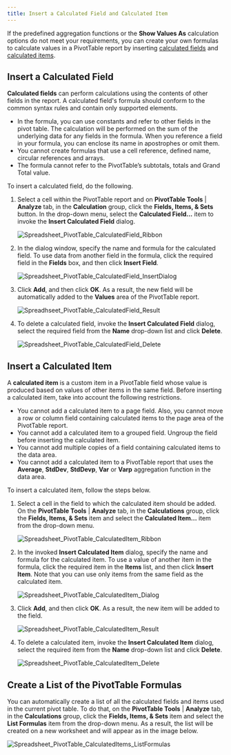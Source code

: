 ```yaml
---
title: Insert a Calculated Field and Calculated Item
---
```

If the predefined aggregation functions or the **Show Values As** calculation options do not meet your requirements, you can create your own formulas to calculate values in a PivotTable report by inserting [calculated fields](#calculatedfield) and [calculated items](#calculateditem).

<a name="calculatedfield"/>

## Insert a Calculated Field
**Calculated fields** can perform calculations using the contents of other fields in the report. A calculated field's formula should conform to the common syntax rules and contain only supported elements.
* In the formula, you can use constants and refer to other fields in the pivot table. The calculation will be performed on the sum of the underlying data for any fields in the formula. When you reference a field in your formula, you can enclose its name in apostrophes or omit them.
* You cannot create formulas that use a cell reference, defined name, circular references and arrays.
* The formula cannot refer to the PivotTable’s subtotals, totals and Grand Total value.

To insert a calculated field, do the following.
1. Select a cell within the PivotTable report and on **PivotTable Tools** | **Analyze** tab, in the **Calculation** group, click the **Fields, Items, &amp; Sets** button. In the drop-down menu, select the **Calculated Field...** item to invoke the **Insert Calculated Field** dialog. 
	
	![Spreadsheet_PivotTable_CalculatedField_Ribbon](../../../images/Img126512.png)
2. In the dialog window, specify the name and formula for the calculated field. To use data from another field in the formula, click the required field in the **Fields** box, and then click **Insert Field**. 
	
	![Spreadsheet_PivotTable_CalculatedField_InsertDialog](../../../images/Img126513.png)
3. Click **Add**, and then click **OK**. As a result, the new field will be automatically added to the **Values** area of the PivotTable report. 
	
	![Spreadhseet_PivotTable_CalculatedField_Result](../../../images/Img126514.png)
4. To delete a calculated field, invoke the **Insert Calculated Field** dialog, select the required field from the **Name** drop-down list and click **Delete**. 
	
	![Spreadsheet_PivotTable_CalculatedField_Delete](../../../images/Img126628.png)

<a name="calculateditem"/>

## Insert a Calculated Item
A **calculated item** is a custom item in a PivotTable field whose value is produced based on values of other items in the same field. Before inserting a calculated item, take into account the following restrictions.
* You cannot add a calculated item to a page field. Also, you cannot move a row or column field containing calculated items to the page area of the PivotTable report.
* You cannot add a calculated item to a grouped field. Ungroup the field before inserting the calculated item.
* You cannot add multiple copies of a field containing calculated items to the data area.
* You cannot add a calculated item to a PivotTable report that uses the **Average**, **StdDev**, **StdDevp**, **Var** or **Varp** aggregation function in the data area.

To insert a calculated item, follow the steps below.
1. Select a cell in the field to which the calculated item should be added. On the **PivotTable Tools** | **Analyze** tab, in the **Calculations** group, click the **Fields, Items, &amp; Sets** item and select the **Calculated Item...** item from the drop-down menu.
	
	![Spreadsheet_PivotTable_CalculatedItem_Ribbon](../../../images/Img126515.png)
2. In the invoked **Insert Calculated Item** dialog, specify the name and formula for the calculated item. To use a value of another item in the formula, click the required item in the **Items** list, and then click **Insert Item**. Note that you can use only items from the same field as the calculated item.
	
	![Spreadsheet_PivotTable_CalculatedItem_Dialog](../../../images/Img126516.png)
3. Click **Add**, and then click **OK**. As a result, the new item will be added to the field. 
	
	![Spreadsheet_PivotTable_CalculatedItem_Result](../../../images/Img126517.png)
4. To delete a calculated item, invoke the **Insert Calculated Item** dialog, select the required item from the **Name** drop-down list and click **Delete**. 
	
	![Spreadsheet_PivotTable_CalculatedItem_Delete](../../../images/Img126629.png)

## Create a List of the PivotTable Formulas
You can automatically create a list of all the calculated fields and items used in the current pivot table. To do that, on the **PivotTable Tools** | **Analyze** tab, in the **Calculations** group, click the **Fields, Items, &amp; Sets** item and select the **List Formulas** item from the drop-down menu. As a result, the list will be created on a new worksheet and will appear as in the image below. 

![Spreadsheet_PivotTable_CalculatedItems_ListFormulas](../../../images/Img126690.png)